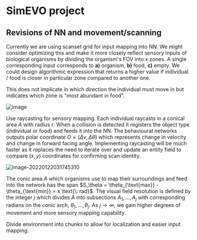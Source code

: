 # SimEVO project

## Revisions of NN and movement/scanning

Currently we are using scanset grid for input mapping into NN. We might consider optimizing this and make it more closely reflect sensory inputs of biological organisms by dividing the organism's FOV into $x$ zones. A single corresponding input corresponds to **a)** organism, **b)** food, **c)** empty. We could design algorithmic expression that returns a higher value if individual / food is closer in particular zone compared to another one.

This does not implicate in which direction the individual must move in but indicates which zone is "most abundant in food".

![image](https://user-images.githubusercontent.com/63433562/150600593-c5def542-8c97-4253-b650-8e93e3f489a2.png)

Use raycasting for sensory mapping. Each individual raycasts in a conical area $A$ with radius $r$. When a collision is detected it registers the object type (individual or food) and feeds it into the NN. The behavioural networks outputs polar coordinate $O = (\Delta v, \Delta \theta)$ which represents change in velocity and change in forward facing angle. Implementing raycasting will be much faster as it replaces the need to iterate over and update an entity field to compare $(x,y)$ coordinates for confirming scan identity.

![image-20220122031745310](https://user-images.githubusercontent.com/63433562/150623119-4879b45b-1156-445e-a201-f2dd99fc0f67.png)

The conic area $A$ which organisms use to map their surroundings and feed into the network has the span $S_\theta = \theta_{\text{max}} - \theta_{\text{min}} = x \text{\: rad}$. The visual field resolution is defined by the integer $j$ which divides $A$ into subsections $A_1, \ldots, A_j$ with corresponding radians on the conic arch, $\theta_1, \ldots, \theta_j$. As $j \to \infty$, we gain higher degrees of movement and more sensory mapping capability.

Divide environment into chunks to allow for localization and easier input mapping.
